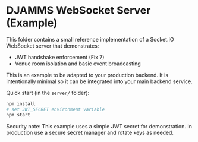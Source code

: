 DJAMMS WebSocket Server (Example)
================================

This folder contains a small reference implementation of a Socket.IO WebSocket server that demonstrates:

- JWT handshake enforcement (Fix 7)
- Venue room isolation and basic event broadcasting

This is an example to be adapted to your production backend. It is intentionally minimal so it can be integrated into your main backend service.

Quick start (in the `server/` folder):

```bash
npm install
# set JWT_SECRET environment variable
npm start
```

Security note: This example uses a simple JWT secret for demonstration. In production use a secure secret manager and rotate keys as needed.
